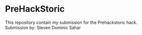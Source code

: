 # PreHackStoric
This repository contain my submission for the Prehackstoric hack. Submission by: Steven Dominic Sahar
